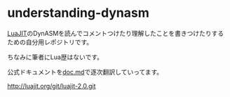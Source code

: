 # understanding-dynasm

[LuaJIT](https://luajit.org/)のDynASMを読んでコメントつけたり理解したことを書きつけたりするための自分用レポジトリです。

ちなみに筆者にLua歴はないです。

公式ドキュメントを[doc.md](./doc.md)で逐次翻訳していってます。

http://luajit.org/git/luajit-2.0.git
